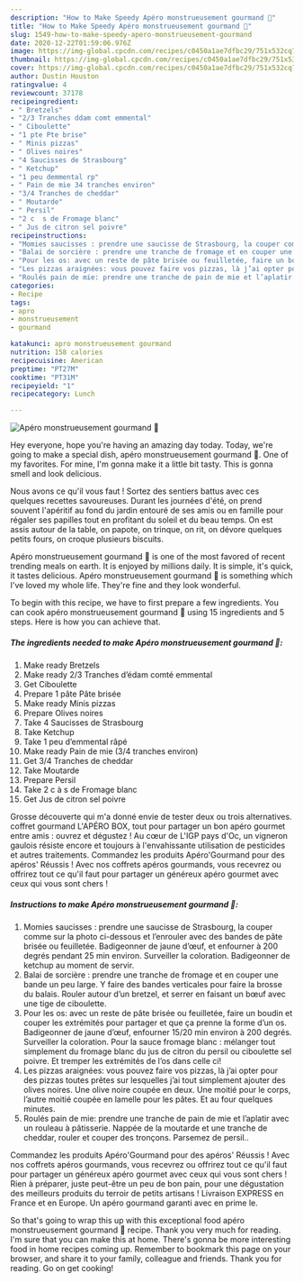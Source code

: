 ```yaml
---
description: "How to Make Speedy Apéro monstrueusement gourmand 🎃"
title: "How to Make Speedy Apéro monstrueusement gourmand 🎃"
slug: 1549-how-to-make-speedy-apero-monstrueusement-gourmand
date: 2020-12-22T01:59:06.976Z
image: https://img-global.cpcdn.com/recipes/c0450a1ae7dfbc29/751x532cq70/apero-monstrueusement-gourmand-🎃-photo-principale-de-la-recette.jpg
thumbnail: https://img-global.cpcdn.com/recipes/c0450a1ae7dfbc29/751x532cq70/apero-monstrueusement-gourmand-🎃-photo-principale-de-la-recette.jpg
cover: https://img-global.cpcdn.com/recipes/c0450a1ae7dfbc29/751x532cq70/apero-monstrueusement-gourmand-🎃-photo-principale-de-la-recette.jpg
author: Dustin Houston
ratingvalue: 4
reviewcount: 37178
recipeingredient:
- " Bretzels"
- "2/3 Tranches ddam comt emmental"
- " Ciboulette"
- "1 pte Pte brise"
- " Minis pizzas"
- " Olives noires"
- "4 Saucisses de Strasbourg"
- " Ketchup"
- "1 peu demmental rp"
- " Pain de mie 34 tranches environ"
- "3/4 Tranches de cheddar"
- " Moutarde"
- " Persil"
- "2 c  s de Fromage blanc"
- " Jus de citron sel poivre"
recipeinstructions:
- "Momies saucisses : prendre une saucisse de Strasbourg, la couper comme sur la photo ci-dessous et l’enrouler avec des bandes de pâte brisée ou feuilletée. Badigeonner de jaune d’œuf, et enfourner à 200 degrés pendant 25 min environ. Surveiller la coloration. Badigeonner de ketchup au moment de servir."
- "Balai de sorcière : prendre une tranche de fromage et en couper une bande un peu large. Y faire des bandes verticales pour faire la brosse du balais. Rouler autour d’un bretzel, et serrer en faisant un bœuf avec une tige de ciboulette."
- "Pour les os: avec un reste de pâte brisée ou feuilletée, faire un boudin et couper les extrémités pour partager et que ça prenne la forme d’un os. Badigeonner de jaune d’œuf, enfourner 15/20 min environ à 200 degrés. Surveiller la coloration. Pour la sauce fromage blanc : mélanger tout simplement du fromage blanc du jus de citron du persil ou ciboulette sel poivre. Et tremper les extrémités de l’os dans celle ci!"
- "Les pizzas araignées: vous pouvez faire vos pizzas, là j’ai opter pour des pizzas toutes prêtes sur lesquelles j’ai tout simplement ajouter des olives noires. Une olive noire coupée en deux. Une moitié pour le corps, l’autre moitié coupée en lamelle pour les pâtes. Et au four quelques minutes."
- "Roulés pain de mie: prendre une tranche de pain de mie et l’aplatir avec un rouleau à pâtisserie. Nappée de la moutarde et une tranche de cheddar, rouler et couper des tronçons. Parsemez de persil.."
categories:
- Recipe
tags:
- apro
- monstrueusement
- gourmand

katakunci: apro monstrueusement gourmand 
nutrition: 158 calories
recipecuisine: American
preptime: "PT27M"
cooktime: "PT31M"
recipeyield: "1"
recipecategory: Lunch

---
```



![Apéro monstrueusement gourmand 🎃](https://img-global.cpcdn.com/recipes/c0450a1ae7dfbc29/751x532cq70/apero-monstrueusement-gourmand-🎃-photo-principale-de-la-recette.jpg)

Hey everyone, hope you're having an amazing day today. Today, we're going to make a special dish, apéro monstrueusement gourmand 🎃. One of my favorites. For mine, I'm gonna make it a little bit tasty. This is gonna smell and look delicious.

Nous avons ce qu&#39;il vous faut ! Sortez des sentiers battus avec ces quelques recettes savoureuses. Durant les journées d&#39;été, on prend souvent l&#39;apéritif au fond du jardin entouré de ses amis ou en famille pour régaler ses papilles tout en profitant du soleil et du beau temps. On est assis autour de la table, on papote, on trinque, on rit, on dévore quelques petits fours, on croque plusieurs biscuits.

Apéro monstrueusement gourmand 🎃 is one of the most favored of recent trending meals on earth. It is enjoyed by millions daily. It is simple, it's quick, it tastes delicious. Apéro monstrueusement gourmand 🎃 is something which I've loved my whole life. They're fine and they look wonderful.


To begin with this recipe, we have to first prepare a few ingredients. You can cook apéro monstrueusement gourmand 🎃 using 15 ingredients and 5 steps. Here is how you can achieve that.

<!--inarticleads1-->

##### The ingredients needed to make Apéro monstrueusement gourmand 🎃:

1. Make ready  Bretzels
1. Make ready 2/3 Tranches d’édam comté emmental
1. Get  Ciboulette
1. Prepare 1 pâte Pâte brisée
1. Make ready  Minis pizzas
1. Prepare  Olives noires
1. Take 4 Saucisses de Strasbourg
1. Take  Ketchup
1. Take 1 peu d’emmental râpé
1. Make ready  Pain de mie (3/4 tranches environ)
1. Get 3/4 Tranches de cheddar
1. Take  Moutarde
1. Prepare  Persil
1. Take 2 c à s de Fromage blanc
1. Get  Jus de citron sel poivre


Grosse découverte qui m&#39;a donné envie de tester deux ou trois alternatives. coffret gourmand L&#39;APÉRO BOX, tout pour partager un bon apéro gourmet entre amis : ouvrez et dégustez ! Au cœur de L&#39;IGP pays d&#39;Oc, un vigneron gaulois résiste encore et toujours à l&#39;envahissante utilisation de pesticides et autres traitements. Commandez les produits Apéro&#39;Gourmand pour des apéros&#39; Réussis ! Avec nos coffrets apéros gourmands, vous recevrez ou offrirez tout ce qu&#39;il faut pour partager un généreux apéro gourmet avec ceux qui vous sont chers ! 

<!--inarticleads2-->

##### Instructions to make Apéro monstrueusement gourmand 🎃:

1. Momies saucisses : prendre une saucisse de Strasbourg, la couper comme sur la photo ci-dessous et l’enrouler avec des bandes de pâte brisée ou feuilletée. Badigeonner de jaune d’œuf, et enfourner à 200 degrés pendant 25 min environ. Surveiller la coloration. Badigeonner de ketchup au moment de servir.
1. Balai de sorcière : prendre une tranche de fromage et en couper une bande un peu large. Y faire des bandes verticales pour faire la brosse du balais. Rouler autour d’un bretzel, et serrer en faisant un bœuf avec une tige de ciboulette.
1. Pour les os: avec un reste de pâte brisée ou feuilletée, faire un boudin et couper les extrémités pour partager et que ça prenne la forme d’un os. Badigeonner de jaune d’œuf, enfourner 15/20 min environ à 200 degrés. Surveiller la coloration. Pour la sauce fromage blanc : mélanger tout simplement du fromage blanc du jus de citron du persil ou ciboulette sel poivre. Et tremper les extrémités de l’os dans celle ci!
1. Les pizzas araignées: vous pouvez faire vos pizzas, là j’ai opter pour des pizzas toutes prêtes sur lesquelles j’ai tout simplement ajouter des olives noires. Une olive noire coupée en deux. Une moitié pour le corps, l’autre moitié coupée en lamelle pour les pâtes. Et au four quelques minutes.
1. Roulés pain de mie: prendre une tranche de pain de mie et l’aplatir avec un rouleau à pâtisserie. Nappée de la moutarde et une tranche de cheddar, rouler et couper des tronçons. Parsemez de persil..


Commandez les produits Apéro&#39;Gourmand pour des apéros&#39; Réussis ! Avec nos coffrets apéros gourmands, vous recevrez ou offrirez tout ce qu&#39;il faut pour partager un généreux apéro gourmet avec ceux qui vous sont chers ! Rien à préparer, juste peut-être un peu de bon pain, pour une dégustation des meilleurs produits du terroir de petits artisans ! Livraison EXPRESS en France et en Europe. Un apéro gourmand garanti avec en prime le. 

So that's going to wrap this up with this exceptional food apéro monstrueusement gourmand 🎃 recipe. Thank you very much for reading. I'm sure that you can make this at home. There's gonna be more interesting food in home recipes coming up. Remember to bookmark this page on your browser, and share it to your family, colleague and friends. Thank you for reading. Go on get cooking!
